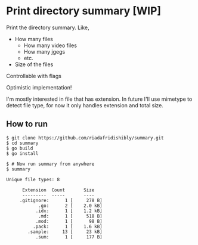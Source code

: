 # Print directory summary [WIP]

Print the directory summary. Like,
- How many files
  - How many video files
  - How many jgegs
  - etc.
- Size of the files

Controllable with flags


Optimistic implementation!

I'm mostly interested in file that has extension. In future I'll use mimetype to detect file type, for now it only handles extension and total size.

## How to run

```
$ git clone https://github.com/riadafridishibly/summary.git
$ cd summary
$ go build 
$ go install

$ # Now run summary from anywhere
$ summary

Unique file types: 8

      Extension  Count       Size
      ---------  -----       ----
     .gitignore:      1 [     278 B]
            .go:      2 [    2.0 kB]
           .idx:      1 [    1.2 kB]
            .md:      1 [     518 B]
           .mod:      1 [      98 B]
          .pack:      1 [    1.6 kB]
        .sample:     13 [     23 kB]
           .sum:      1 [     177 B]
```